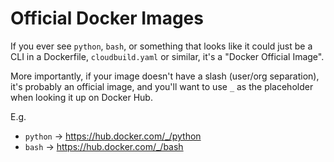 # Official Docker Images

If you ever see `python`, `bash`, or something that looks like it could just be a CLI in a Dockerfile, `cloudbuild.yaml` or similar, it's a "Docker Official Image". 

More importantly, if your image doesn't have a slash (user/org separation), it's probably an official image, and you'll want to use `_` as the placeholder when looking it up on Docker Hub. 

E.g. 

* `python` -> <https://hub.docker.com/_/python>
*  `bash` -> <https://hub.docker.com/_/bash>
